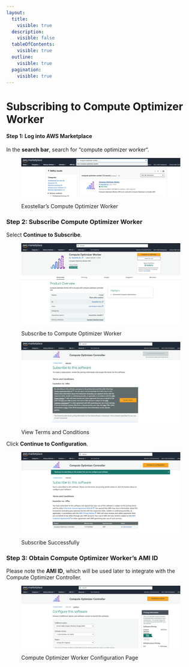 ```yaml
---
layout:
  title:
    visible: true
  description:
    visible: false
  tableOfContents:
    visible: true
  outline:
    visible: true
  pagination:
    visible: true
---
```


# Subscribing to Compute Optimizer Worker

#### Step 1: Log into AWS Marketplace <a href="#step-1-log-into-aws-marketplace" id="step-1-log-into-aws-marketplace"></a>

In the **search bar**, search for “compute optimizer worker“.

<figure><img src="../../.gitbook/assets/Screenshot 2023-11-10 at 11.27.31 AM.png" alt=""><figcaption><p>Exostellar’s Compute Optimizer Worker</p></figcaption></figure>

### Step 2: Subscribe Compute Optimizer Worker <a href="#step-2-subscribe-compute-optimizer-worker" id="step-2-subscribe-compute-optimizer-worker"></a>

Select **Continue to Subscribe**.

<figure><img src="../../.gitbook/assets/Screenshot 2023-11-10 at 11.28.32 AM.png" alt=""><figcaption><p>Subscribe to Compute Optimizer Worker</p></figcaption></figure>

<figure><img src="../../.gitbook/assets/Screenshot 2023-11-10 at 2.52.02 PM.png" alt=""><figcaption><p>View Terms and Conditions</p></figcaption></figure>

Click **Continue to Configuration**.

<figure><img src="../../.gitbook/assets/Screenshot 2023-11-10 at 2.55.10 PM.png" alt=""><figcaption><p>Subscribe Successfully</p></figcaption></figure>

### Step 3: Obtain Compute Optimizer Worker’s AMI ID <a href="#step-3-obtain-compute-optimizer-workers-ami-id" id="step-3-obtain-compute-optimizer-workers-ami-id"></a>

Please note the **AMI ID**, which will be used later to integrate with the Compute Optimizer Controller.

<figure><img src="../../.gitbook/assets/Screenshot 2023-11-10 at 2.56.10 PM.png" alt=""><figcaption><p>Compute Optimizer Worker Configuration Page</p></figcaption></figure>
